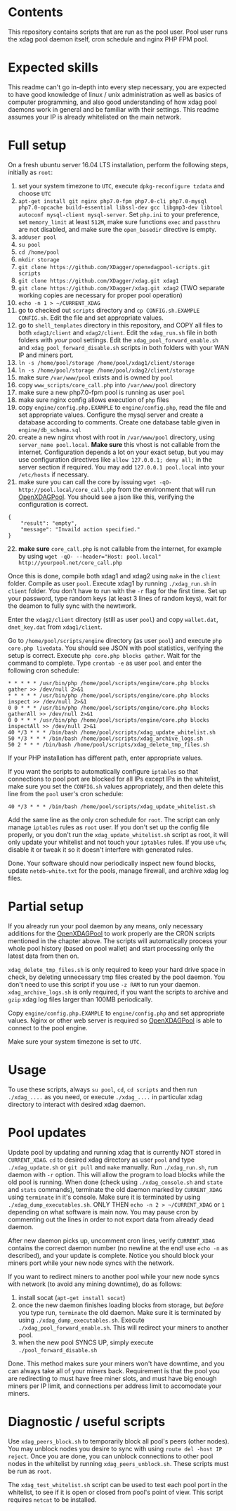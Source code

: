 # Contents
This repository contains scripts that are run as the pool user. Pool user runs the xdag pool daemon itself, cron schedule and nginx PHP FPM pool.

# Expected skills
This readme can't go in-depth into every step necessary, you are expected to have good knowledge of linux / unix administration as well as basics of computer programming, and also good understanding of
how xdag pool daemons work in general and be familiar with their settings. This readme assumes your IP is already whitelisted on the main network.

# Full setup
On a fresh ubuntu server 16.04 LTS installation, perform the following steps, initially as `root`:
1. set your system timezone to `UTC`, execute `dpkg-reconfigure tzdata` and choose `UTC`
2. `apt-get install git nginx php7.0-fpm php7.0-cli php7.0-mysql php7.0-opcache build-essential libssl-dev gcc libgmp3-dev libtool autoconf mysql-client mysql-server`. Set `php.ini` to your preference, set `memory_limit` at least `512M`, make sure functions `exec` and `passthru` are not disabled, and make sure the `open_basedir` directive is empty.
3. `adduser pool`
4. `su pool`
5. `cd /home/pool`
6. `mkdir storage`
7. `git clone https://github.com/XDagger/openxdagpool-scripts.git scripts`
8. `git clone https://github.com/XDagger/xdag.git xdag1`
9. `git clone https://github.com/XDagger/xdag.git xdag2` (TWO separate working copies are necessary for proper pool operation)
10. `echo -n 1 > ~/CURRENT_XDAG`
11. go to checked out `scripts` directory and `cp CONFIG.sh.EXAMPLE CONFIG.sh`. Edit the file and set appropriate values.
12. go to `shell_templates` directory in this repository, and COPY all files to both `xdag1/client` and `xdag2/client`. Edit the `xdag_run.sh` file in both folders with *your* pool settings. Edit the
`xdag_pool_forward_enable.sh` and `xdag_pool_forward_disable.sh` scripts in both folders with your WAN IP and miners port.
13. `ln -s /home/pool/storage /home/pool/xdag1/client/storage`
14. `ln -s /home/pool/storage /home/pool/xdag2/client/storage`
15. make sure `/var/www/pool` exists and is owned by `pool`
16. copy `www_scripts/core_call.php` into `/var/www/pool` directory
17. make sure a new php7.0-fpm pool is running as user `pool`
18. make sure nginx config allows execution of `php` files
19. copy `engine/config.php.EXAMPLE` to `engine/config.php`, read the file and set appropriate values. Configure the mysql server and create a database according to comments. Create one
database table given in `engine/db_schema.sql`
20. create a new nginx vhost with root in `/var/www/pool` directory, using `server_name pool.local`. **Make sure** this vhost is not callable from the internet.
Configuration depends a lot on your exact setup, but you may use configuration directives like `allow 127.0.0.1; deny all;` in the server section if required. You may add `127.0.0.1 pool.local` into your `/etc/hosts` if necessary.
21. make sure you can call the core by issuing `wget -qO- http://pool.local/core_call.php` from the environment that will run [OpenXDAGPool](https://github.com/XDagger/openxdagpool). You should see a json like this, verifying the configuration is correct.
```
{
    "result": "empty",
    "message": "Invaild action specified."
}
```
22. **make sure** `core_call.php` is not callable from the internet, for example by using `wget -qO- --header="Host: pool.local" http://yourpool.net/core_call.php`

Once this is done, compile both xdag1 and xdag2 using `make` in the `client` folder. Compile as user `pool`. Execute xdag1 by running `./xdag_run.sh` in `client` folder.
You don't have to run with the `-r` flag for the first time.
Set up your password, type random keys (at least 3 lines of random keys), wait for the deamon to fully sync with the newtwork.

Enter the `xdag2/client` directory (still as user `pool`) and copy `wallet.dat`, `dnet_key.dat` from `xdag1/client`.

Go to `/home/pool/scripts/engine` directory (as user `pool`) and execute `php core.php livedata`. You should see JSON with pool statistics, verifying the setup is correct.
Execute `php core.php blocks gather`. Wait for the command to complete. Type `crontab -e` as user `pool` and enter the following cron schedule:
```
* * * * * /usr/bin/php /home/pool/scripts/engine/core.php blocks gather >> /dev/null 2>&1
* * * * * /usr/bin/php /home/pool/scripts/engine/core.php blocks inspect >> /dev/null 2>&1
0 0 * * * /usr/bin/php /home/pool/scripts/engine/core.php blocks gatherAll >> /dev/null 2>&1
0 0 * * * /usr/bin/php /home/pool/scripts/engine/core.php blocks inspectAll >> /dev/null 2>&1
40 */3 * * * /bin/bash /home/pool/scripts/xdag_update_whitelist.sh
50 */3 * * * /bin/bash /home/pool/scripts/xdag_archive_logs.sh
50 2 * * * /bin/bash /home/pool/scripts/xdag_delete_tmp_files.sh
```
If your PHP installation has different path, enter appropriate values.

If you want the scripts to automatically configure `iptables` so that connections to pool port are blocked for all IPs except IPs in the whitelist,
make sure you set the `CONFIG.sh` values appropriately, and then delete this line from the `pool` user's cron schedule:
```
40 */3 * * * /bin/bash /home/pool/scripts/xdag_update_whitelist.sh
```
Add the same line as the only cron schedule for `root`. The script can only manage `iptables` rules as `root` user. If you don't set up the config file properly,
or you don't run the `xdag_update_whitelist.sh` script as root, it will only update your whitelist and not touch your `iptables` rules. If you use `ufw`,
disable it or tweak it so it doesn't interfere with generated rules.

Done. Your software should now periodically inspect new found blocks, update `netdb-white.txt` for the pools, manage firewall, and archive xdag log files.

# Partial setup
If you already run your pool daemon by any means, only necessary additions for the [OpenXDAGPool](https://github.com/XDagger/openxdagpool) to work properly
are the CRON scripts mentioned in the chapter above. The scripts will automatically process your whole pool history (based on pool wallet)
and start processing only the latest data from then on.

`xdag_delete_tmp_files.sh` is only required to keep your hard drive space in check, by deleting unnecessary tmp files created by the pool daemon. You don't need to use this script if you use `-z RAM` to run your daemon.
`xdag_archive_logs.sh` is only required, if you want the scripts to archive and `gzip` xdag log files larger than 100MB periodically.

Copy `engine/config.php.EXAMPLE` to `engine/config.php` and set appropriate values.
Nginx or other web server is required so [OpenXDAGPool](https://github.com/XDagger/openxdagpool) is able to connect to the pool engine.

Make sure your system timezone is set to `UTC`.

# Usage
To use these scripts, always `su pool`, `cd`, `cd scripts` and then run `./xdag_....` as you need, or execute `./xdag_....` in particular xdag directory to interact with desired xdag daemon.

# Pool updates
Update pool by updating and running xdag that is currently NOT stored in `CURRENT_XDAG`. `cd` to desired xdag directory as user `pool` and type `./xdag_update.sh` or `git pull` and `make` manually. Run `./xdag_run.sh`, run daemon with `-r` option.
This will allow the program to load blocks while the old pool is running.
When done (check using `./xdag_console.sh` and `state` and `stats` commands), terminate the old daemon marked by `CURRENT_XDAG` using `terminate` in it's console. Make sure it is terminated by using `./xdag_dump_executables.sh`.
ONLY THEN `echo -n 2 > ~/CURRENT_XDAG` or `1` depending on what software is main now. You may pause cron by commenting out the lines in order to not export data from already dead daemon.

After new daemon picks up, uncomment cron lines, verify `CURRENT_XDAG` contains the correct daemon number (no newline at the end! use `echo -n` as described), and your update is complete. Notice you should block your miners port
while your new node syncs with the network.

If you want to redirect miners to another pool while your new node syncs with network (to avoid any mining downtime), do as follows:

1. install socat (`apt-get install socat`)
2. once the new daemon finishes loading blocks from storage, but *before* you type run, `terminate` the old daemon. Make sure it is terminated by using `./xdag_dump_executables.sh`. Execute `./xdag_pool_forward_enable.sh`. This will redirect your miners to another pool.
3. when the new pool SYNCS UP, simply execute `./pool_forward_disable.sh`

Done. This method makes sure your miners won't have downtime, and you can always take all of your miners back. Requirement is that the pool you are redirecting to must have free miner slots, and must have big enough miners per IP limit, and connections per address limit to accomodate your miners.

# Diagnostic / useful scripts
Use `xdag_peers_block.sh` to temporarily block all pool's peers (other nodes). You may unblock nodes you desire to sync with using `route del -host IP reject`. Once you are done, you can unblock connections to other pool nodes in the whitelist by running `xdag_peers_unblock.sh`. These scripts must be run as `root`.

The `xdag_test_whitelist.sh` script can be used to test each pool port in the whitelist, to see if it is open or closed from pool's point of view. This script requires `netcat` to be installed.
